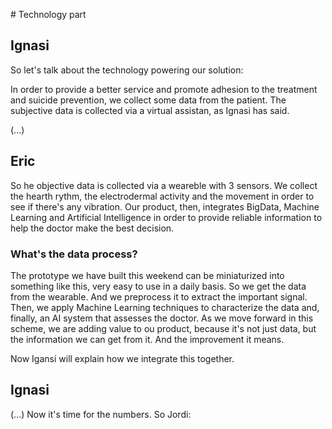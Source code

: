# Technology part


## Ignasi
So let's talk about the technology powering our solution:

In order to provide a better service and promote adhesion to the treatment and suicide prevention, we collect some data from the patient. The subjective data is collected via a virtual assistan, as Ignasi has said.

(...)

## Eric

So he objective data is collected via a weareble with 3 sensors.
We collect the hearth rythm, the electrodermal activity and the movement in order to see if there's any vibration.
Our product, then, integrates BigData, Machine Learning and Artificial Intelligence in order to provide reliable information to help the doctor make the best decision.

### What's the data process?
The prototype we have built this weekend can be miniaturized into something like this, very easy to use in a daily basis. So we get the data from the wearable. And we preprocess it to extract the important signal. Then, we apply Machine Learning techniques to characterize the data and, finally, an AI system that assesses the doctor. As we move forward in this scheme, we are adding value to ou product, because it's not just data, but the information we can get from it. And the improvement it means.

Now Igansi will explain how we integrate this together.

## Ignasi

(...)
Now it's time for the numbers. So Jordi: